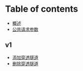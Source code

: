 # Table of contents

* [概述](README.md)
* [公共请求参数](gong-gong-qing-qiu-can-shu.md)

## v1

* [添加穿透隧道](v1/tian-jia-chuan-tou-sui-dao.md)
* [删除穿透隧道](v1/shan-chu-chuan-tou-sui-dao.md)

